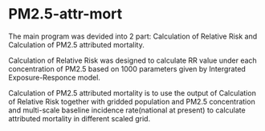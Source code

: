 # PM2.5-attr-mort

The main program was devided into 2 part: Calculation of Relative Risk and Calculation of PM2.5 attributed mortality.

Calculation of Relative Risk was designed to calculate RR value under each concentration of PM2.5 based on 1000 parameters given by Intergrated Exposure-Responce model.

Calculation of PM2.5 attributed mortality is to use the output of Calculation of Relative Risk together with gridded population and PM2.5 concentration and multi-scale baseline incidence rate(national at present) to calculate attributed mortality in different scaled grid.
